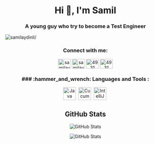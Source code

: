 <h1 align="center">Hi 👋, I'm Samil</h1>

<h3 align="center">A young guy who try to become a Test Engineer</h3>
<p align="left"> <img src=https://komarev.com/ghpvc/?username=samilaydinli alt=samilaydinli/> </p>

<!--

- 🔭 I’m currently working on ...
- 🌱 I’m currently learning ...
- 👯 I’m looking to collaborate on ...
- 🤔 I’m looking for help with ...
- 💬 Ask me about ...
- 📫 How to reach me:  **samilaydinli37@gmail.com**
- 😄 Pronouns: ...
- ⚡ Fun fact: ...
-->

<h3 align="center">Connect with me:</h3>
<p align="center">
<a href="https://linkedin.com/in/samilaydinli" target="blank"><img align="center" src="https://raw.githubusercontent.com/rahuldkjain/github-profile-readme-generator/master/src/images/icons/Social/linked-in-alt.svg" alt="samilaydinli" height="30" width="40" /></a>
<a href="https://www.hackerrank.com/samilaydinli37" target="blank"><img align="center" src="https://github.com/rahuldkjain/github-profile-readme-generator/blob/master/src/images/icons/Social/hackerrank.svg" alt="samilaydinli" height="30" width="40" /></a>
<a href="https://discord.gg/9112" target="blank"><img align="center" src="https://raw.githubusercontent.com/rahuldkjain/github-profile-readme-generator/master/src/images/icons/Social/discord.svg" alt="4931" height="30" width="40" /></a>
<a href="https://instagram.com/samilaydinli" target="blank"><img align="center" src="https://raw.githubusercontent.com/rahuldkjain/github-profile-readme-generator/master/src/images/icons/Social/instagram.svg" alt="4931" height="30" width="40" /></a>
</p>

<h3 align="center">### :hammer_and_wrench: Languages and Tools :</h3>
<p align="center">
<img height=40 src="https://cdn.jsdelivr.net/gh/devicons/devicon/icons/java/java-original.svg" title="Java" alt="Java" width="40" height="40"/>&nbsp;
<img height=40 src="https://cdn.jsdelivr.net/gh/devicons/devicon/icons/cucumber/cucumber-plain.svg" title="Cucumber" alt="Cucumber" width="40" height="40"/>&nbsp;
<img height=40 src="https://cdn.jsdelivr.net/gh/devicons/devicon/icons/intellij/intellij-original.svg" title="IntelliJ" alt="IntelliJ" width="40" height="40"/>&nbsp;
</p>

<h2 align = center>GitHub Stats</h2>
<p align = center><img src="https://github-readme-stats.vercel.app/api?username=samilaydinli&show_icons=true&theme=nightowl" alt="GitHub Stats"></p>
<p align = center><img src="https://github-readme-streak-stats.herokuapp.com?user=samilaydinli&theme=nightowl" alt="GitHub Stats"></p>
